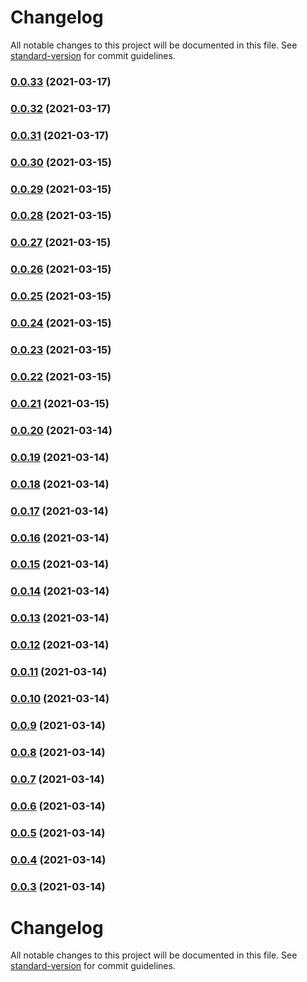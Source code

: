 # Changelog

All notable changes to this project will be documented in this file. See [standard-version](https://github.com/conventional-changelog/standard-version) for commit guidelines.

### [0.0.33](https://github.com/codermango/forum-server/compare/v0.0.32...v0.0.33) (2021-03-17)

### [0.0.32](https://github.com/codermango/forum-server/compare/v0.0.31...v0.0.32) (2021-03-17)

### [0.0.31](https://github.com/codermango/forum-server/compare/v0.0.30...v0.0.31) (2021-03-17)

### [0.0.30](https://github.com/codermango/forum-server/compare/v0.0.29...v0.0.30) (2021-03-15)

### [0.0.29](https://github.com/codermango/forum-server/compare/v0.0.28...v0.0.29) (2021-03-15)

### [0.0.28](https://github.com/codermango/forum-server/compare/v0.0.27...v0.0.28) (2021-03-15)

### [0.0.27](https://github.com/codermango/forum-server/compare/v0.0.26...v0.0.27) (2021-03-15)

### [0.0.26](https://github.com/codermango/forum-server/compare/v0.0.25...v0.0.26) (2021-03-15)

### [0.0.25](https://github.com/codermango/forum-server/compare/v0.0.24...v0.0.25) (2021-03-15)

### [0.0.24](https://github.com/codermango/forum-server/compare/v0.0.23...v0.0.24) (2021-03-15)

### [0.0.23](https://github.com/codermango/forum-server/compare/v0.0.22...v0.0.23) (2021-03-15)

### [0.0.22](https://github.com/codermango/forum-server/compare/v0.0.21...v0.0.22) (2021-03-15)

### [0.0.21](https://github.com/codermango/forum-server/compare/v0.0.20...v0.0.21) (2021-03-15)

### [0.0.20](https://github.com/codermango/forum-server/compare/v0.0.19...v0.0.20) (2021-03-14)

### [0.0.19](https://github.com/codermango/forum-server/compare/v0.0.18...v0.0.19) (2021-03-14)

### [0.0.18](https://github.com/codermango/forum-server/compare/v0.0.17...v0.0.18) (2021-03-14)

### [0.0.17](https://github.com/codermango/forum-server/compare/v0.0.16...v0.0.17) (2021-03-14)

### [0.0.16](https://github.com/codermango/forum-server/compare/v0.0.15...v0.0.16) (2021-03-14)

### [0.0.15](https://github.com/codermango/forum-server/compare/v0.0.14...v0.0.15) (2021-03-14)

### [0.0.14](https://github.com/codermango/forum-server/compare/v0.0.13...v0.0.14) (2021-03-14)

### [0.0.13](https://github.com/codermango/forum-server/compare/v0.0.12...v0.0.13) (2021-03-14)

### [0.0.12](https://github.com/codermango/forum-server/compare/v0.0.11...v0.0.12) (2021-03-14)

### [0.0.11](https://github.com/codermango/forum-server/compare/v0.0.10...v0.0.11) (2021-03-14)

### [0.0.10](https://github.com/codermango/forum-server/compare/v0.0.9...v0.0.10) (2021-03-14)

### [0.0.9](https://github.com/codermango/forum-server/compare/v0.0.8...v0.0.9) (2021-03-14)

### [0.0.8](https://github.com/codermango/forum-server/compare/v0.0.7...v0.0.8) (2021-03-14)

### [0.0.7](https://github.com/codermango/forum-server/compare/v0.0.6...v0.0.7) (2021-03-14)

### [0.0.6](https://github.com/codermango/forum-server/compare/v0.0.5...v0.0.6) (2021-03-14)

### [0.0.5](https://github.com/codermango/forum-server/compare/v0.0.4...v0.0.5) (2021-03-14)

### [0.0.4](https://github.com/codermango/forum-server/compare/v0.0.3...v0.0.4) (2021-03-14)

### [0.0.3](https://github.com/codermango/forum-server/compare/v0.0.2...v0.0.3) (2021-03-14)

# Changelog

All notable changes to this project will be documented in this file. See [standard-version](https://github.com/conventional-changelog/standard-version) for commit guidelines.
